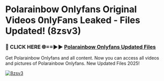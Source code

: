 # Polarainbow Onlyfans Original Videos 0nlyFans Leaked - Files Updated! (8zsv3)

<h3>🔴 CLICK HERE 🌐==►► <a href="https://tinyurl.com/ehrbuxhb" rel="nofollow">Polarainbow Onlyfans Updated Files</a></h3>

Get Polarainbow Onlyfans and all content. Now you can access all videos and pictures of Polarainbow Onlyfans. New Updated Files 2025!

[![8zsv3](https://i.imgur.com/lVYEuWS.gif)](https://tinyurl.com/ehrbuxhb)

